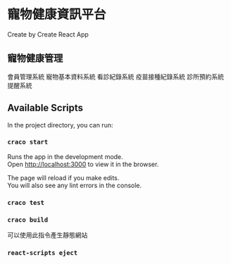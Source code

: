# 寵物健康資訊平台

Create by Create React App

## 寵物健康管理

會員管理系統
寵物基本資料系統
看診紀錄系統
疫苗接種紀錄系統
診所預約系統
提醒系統

## Available Scripts

In the project directory, you can run:

### `craco start`

Runs the app in the development mode.\
Open [http://localhost:3000](http://localhost:3000) to view it in the browser.

The page will reload if you make edits.\
You will also see any lint errors in the console.

### `craco test`


### `craco build`

可以使用此指令產生靜態網站

### `react-scripts eject`

